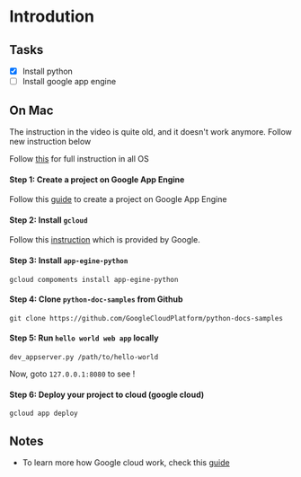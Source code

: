 # Introdution

## Tasks

- [x] Install python
- [ ] Install google app engine

## On Mac
The instruction in the video is quite old, and it doesn't work anymore. Follow new instruction below

Follow [this](https://drive.google.com/file/d/0Byu3UemwRffDc21qd3duLW9LMm8/view) for full instruction in all OS

#### Step 1: Create a project on Google App Engine
Follow this [guide](https://console.cloud.google.com/start) to create a project on Google App Engine

#### Step 2: Install `gcloud`
Follow this [instruction](https://cloud.google.com/sdk/docs/#linux) which is provided by Google.

#### Step 3: Install `app-egine-python`
```
gcloud compoments install app-egine-python
```

#### Step 4: Clone `python-doc-samples` from Github
```
git clone https://github.com/GoogleCloudPlatform/python-docs-samples
```

#### Step 5: Run `hello world web app` locally
```
dev_appserver.py /path/to/hello-world
```
Now, goto `127.0.0.1:8080` to see !

#### Step 6: Deploy your project to cloud (google cloud)
```
gcloud app deploy
```

## Notes
- To learn more how Google cloud work, check this [guide](https://cloud.google.com/appengine/docs/standard/python/quickstart#hello_world_code_review)





